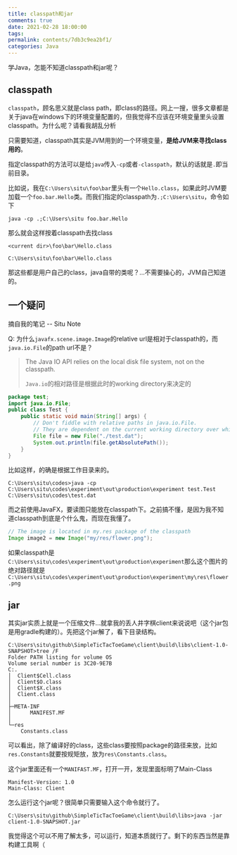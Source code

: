 ```yaml
---
title: classpath和jar
comments: true
date: 2021-02-28 18:00:00
tags:
permalink: contents/7db3c9ea2bf1/
categories: Java
---
```


学Java，怎能不知道classpath和jar呢？

<!-- more -->

## classpath

`classpath`，顾名思义就是class path，即class的路径。网上一搜，很多文章都是关于java在windows下的环境变量配置的，但我觉得不应该在环境变量里头设置classpath。为什么呢？请看我胡乱分析

只需要知道，classpath其实是JVM用到的一个环境变量，**是给JVM来寻找class用的**。

指定classpath的方法可以是给`java`传入`-cp`或者`-classpath`，默认的话就是`.`即当前目录。

比如说，我在`C:\Users\situ\foo\bar`里头有一个`Hello.class`，如果此时JVM要加载一个`foo.bar.Hello`类。而我们指定的classpath为`.;C:\Users\situ`，命令如下

``` shell
java -cp .;C:\Users\situ foo.bar.Hello
```

那么就会这样按着classpath去找class

`<current dir>\foo\bar\Hello.class`

`C:\Users\situ\foo\bar\Hello.class`

那这些都是用户自己的class，java自带的类呢？...不需要操心的，JVM自己知道的。

## 一个疑问

摘自我的笔记 -- Situ Note

Q: 为什么`javafx.scene.image.Image`的relative url是相对于classpath的，而`java.io.File`的path url不是？

> The Java IO API relies on the local disk file system, not on the classpath.
>
> `Java.io`的相对路径是根据此时的working directory来决定的

``` java
package test;
import java.io.File;
public class Test {
    public static void main(String[] args) {
        // Don't fiddle with relative paths in java.io.File. 
        // They are dependent on the current working directory over which you have totally no control from inside the Java code.
        File file = new File("./test.dat");
        System.out.println(file.getAbsolutePath());
    }
}
```

比如这样，的确是根据工作目录来的。

``` shell
C:\Users\situ\codes>java -cp C:\Users\situ\codes\experiment\out\production\experiment test.Test
C:\Users\situ\codes\test.dat
```

而之前使用JavaFX，要读图只能放在classpath下。之前搞不懂，是因为我不知道classpath到底是个什么鬼，而现在我懂了。

``` java
// The image is located in my.res package of the classpath
Image image2 = new Image("my/res/flower.png");
```

如果classpath是`C:\Users\situ\codes\experiment\out\production\experiment`那么这个图片的绝对路径就是`C:\Users\situ\codes\experiment\out\production\experiment\my\res\flower.png`

## jar

其实jar实质上就是一个压缩文件...就拿我的丢人井字棋client来说说吧（这个jar包是用gradle构建的）。先把这个jar解了，看下目录结构。

``` shell
C:\Users\situ\github\SimpleTicTacToeGame\client\build\libs\client-1.0-SNAPSHOT>tree /F
Folder PATH listing for volume OS
Volume serial number is 3C20-9E7B
C:.
│  Client$Cell.class
│  Client$O.class
│  Client$X.class
│  Client.class
│
├─META-INF
│      MANIFEST.MF
│
└─res
    Constants.class
```

可以看出，除了编译好的class，这些class要按照package的路径来放，比如`res.Constants`就要按规矩放，放为`res\Constants.class`。

这个jar里面还有一个`MANIFAST.MF`，打开一开，发现里面标明了Main-Class

``` inf
Manifest-Version: 1.0
Main-Class: Client
```

怎么运行这个jar呢？很简单只需要输入这个命令就行了。

``` shell
C:\Users\situ\github\SimpleTicTacToeGame\client\build\libs>java -jar client-1.0-SNAPSHOT.jar
```

我觉得这个可以不用了解太多，可以运行，知道本质就行了。剩下的东西当然是靠构建工具啊（